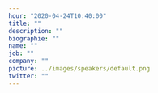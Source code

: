 ```yaml
---
hour: "2020-04-24T10:40:00"
title: ""
description: ""
biographie: ""
name: ""
job: ""
company: ""
picture: ../images/speakers/default.png
twitter: ""
---
```

